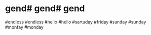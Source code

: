 # gend# gend# gend
#endless #endless
#hello #hello
#sartuday #friday
#sunday #sunday
#monfay #monday
